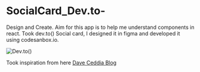 # SocialCard_Dev.to-

Design and Create. Aim for this app is to help me understand components in react.
Took dev.to() Social card, I designed it in figma and developed it using codesanbox.io.

![Dev.to()](https://drive.google.com/open?id=1Gow0RyLnnWBn5pBWsltW7a2CBtW7JoRZ)

Took inspiration from here [Dave Ceddia Blog](https://daveceddia.com/react-practice-projects/)
